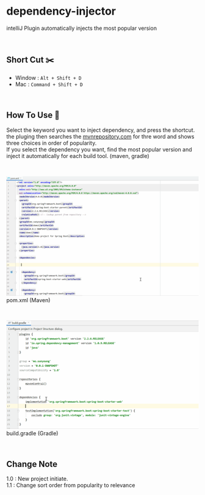 # dependency-injector
intelliJ Plugin automatically injects the most popular version

<br>

## Short Cut ✂️  
<ul>
    <li> Window : <code>Alt + Shift + D</code> </li>
    <li> Mac : <code>Command + Shift + D</code> </li>
</ul>

<br> 

## How To Use 📔
Select the keyword you want to inject dependency, and press the shortcut. <br/>
the pluging then searches the <a href="https://mvnrepository.com">mvnrepository.com</a> for thre word and shows three choices in order of popularity. <br/>
If you select the dependency you want, find the most popular version and inject it automatically for each build tool. (maven, gradle)

<br>

![image](https://github.com/shinsunyoung/dependency-injector/blob/master/maven.gif?raw=true) <br>
pom.xml (Maven) 

<br>

![image](https://github.com/shinsunyoung/dependency-injector/blob/master/gradle.gif?raw=true) <br>
build.gradle (Gradle)

<br>

## Change Note
1.0 : New project initiate. <br>
1.1 : Change sort order from popularity to relevance
